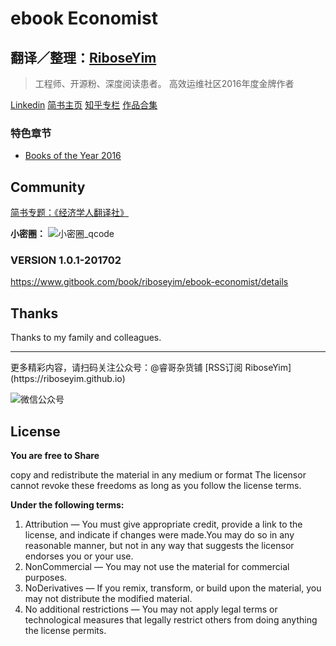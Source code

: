 # ebook Economist

## 翻译／整理：[RiboseYim](https://riboseyim.github.io)

>工程师、开源粉、深度阅读患者。
高效运维社区2016年度金牌作者

[Linkedin](https://www.linkedin.com/in/riboseyim/)
[简书主页](http://www.jianshu.com/u/8cc1dba4bc96)
[知乎专栏](https://www.zhihu.com/people/riboseyim)
[作品合集](chapter/about/2016.md)


### 特色章节

* [Books of the Year 2016](chapter/books/2016.md)

## Community

[简书专题：《经济学人翻译社》](http://www.jianshu.com/c/f2ea0605db4b)

**小密圈：**
![小密圈_qcode](http://o8m8ngokc.bkt.clouddn.com/riboseyim_id_quanzi_rui_small.png)



### VERSION 1.0.1-201702

https://www.gitbook.com/book/riboseyim/ebook-economist/details

## Thanks

Thanks to my family and colleagues.

<hr>
更多精彩内容，请扫码关注公众号：@睿哥杂货铺 [RSS订阅 RiboseYim](https://riboseyim.github.io)

![微信公众号](http://o8m8ngokc.bkt.clouddn.com/qrcode_for_gh_896dd3dd5255_344.jpg)

## License

**You are free to Share**

copy and redistribute the material in any medium or format
The licensor cannot revoke these freedoms as long as you follow the license terms.

**Under the following terms:**

1. Attribution — You must give appropriate credit, provide a link to the license, and indicate if changes were made.You may do so in any reasonable manner, but not in any way that suggests the licensor endorses you or your use.
2. NonCommercial — You may not use the material for commercial purposes.
3. NoDerivatives — If you remix, transform, or build upon the material, you may not distribute the modified material.
4. No additional restrictions — You may not apply legal terms or technological measures that legally restrict others from doing anything the license permits.
